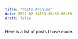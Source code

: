 ```yaml
---
title: "Posts Archive"
date: 2021-02-14T13:38:33-06:00
draft: false
---
```


Here is a list of posts I have made.